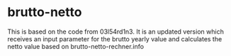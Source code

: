 # brutto-netto
This is based on the code from 03l54rd1n3. It is an updated version which receives an input parameter for the brutto yearly value and calculates the netto value based on brutto-netto-rechner.info
